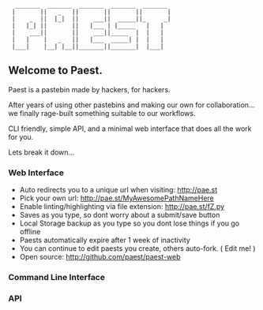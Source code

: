 ```
  _______  _______  _______  _______  _______   
 |       ||   _   ||       ||       ||       |  
 |    _  ||  |_|  ||    ___||  _____||_     _|  
 |   |_| ||       ||   |___ | |_____   |   |    
 |    ___||       ||    ___||_____  |  |   |    
 |   |    |   _   ||   |___  _____| |  |   |    
 |___|    |__| |__||_______||_______|  |___|   

```

## Welcome to Paest. ##

Paest is a pastebin made by hackers, for hackers.

After years of using other pastebins and making our own for collaboration...
we finally rage-built something suitable to our workflows.

CLI friendly, simple API, and a minimal web interface that does all the work
for you.

Lets break it down...

### Web Interface ###
 
 * Auto redirects you to a unique url when visiting: http://pae.st
 * Pick your own url: http://pae.st/MyAwesomePathNameHere
 * Enable linting/highlighting via file extension: http://pae.st/fZ.py
 * Saves as you type, so dont worry about a submit/save button
 * Local Storage backup as you type so you dont lose things if you go offline
 * Paests automatically expire after 1 week of inactivity
 * You can continue to edit paests you create, others auto-fork. ( Edit me! )
 * Open source: <http://github.com/paest/paest-web>

### Command Line Interface ###



### API ###
